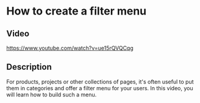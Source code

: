 # How to create a filter menu

## Video
https://www.youtube.com/watch?v=ue15rQVQCqg

## Description
For products, projects or other collections of pages, it's often useful to put them in categories and offer a filter menu for your users. In this video, you will learn how to build such a menu.
